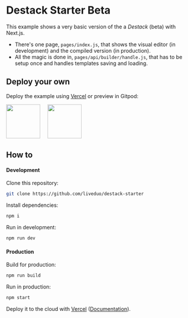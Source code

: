 # Destack Starter Beta

This example shows a very basic version of the a *Destack* (beta) with Next.js. 

- There's one page, `pages/index.js`, that shows the visual editor (in development) and the compiled version (in production). 
- All the magic is done in, `pages/api/builder/handle.js`, that has to be setup once and handles templates saving and loading.

## Deploy your own

Deploy the example using [Vercel](https://vercel.com) or preview in Gitpod:

[<img src="https://github.com/LiveDuo/destack/raw/main/assets/vercel_big.png" width="92">](https://vercel.com/new/git/external?repository-url=https://github.com/LiveDuo/destack-starter-beta&project-name=destack-starter-beta&repository-name=destack-starter-beta)
&nbsp;&nbsp;&nbsp;
[<img src="https://github.com/LiveDuo/destack/raw/main/assets/gitpod_big.png" width="92">](https://gitpod.io/#https://github.com/LiveDuo/destack-starter-beta)


## How to

#### Development

Clone this repository:
```sh
git clone https://github.com/liveduo/destack-starter
```
Install dependencies:
```sh
npm i
```
Run in development:
```sh
npm run dev
```

#### Production

Build for production:
```sh
npm run build
```
Run in production:
```sh
npm start
```

Deploy it to the cloud with [Vercel](https://vercel.com/new) ([Documentation](https://nextjs.org/docs/deployment)).
